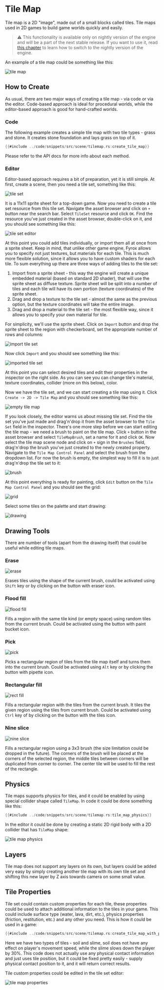 # Tile Map

Tile map is a 2D "image", made out of a small blocks called tiles. Tile maps used in 2D games to build game worlds 
quickly and easily. 

> ⚠️ This functionality is available only on nightly version of the engine and will be a part of the next stable release.
> If you want to use it, read [this chapter](../beginning/scripting.md#using-the-latest-engine-version) to learn how to
> switch to the nightly version of the engine.

An example of a tile map could be something like this:

![tile map](tile_map.png)

## How to Create

As usual, there are two major ways of creating a tile map - via code or via the editor. Code-based approach is ideal for
procedural worlds, while the editor-based approach is good for hand-crafted worlds.

### Code

The following example creates a simple tile map with two tile types - grass and stone. It creates stone foundation and 
lays grass on top of it.

```rust
{{#include ../code/snippets/src/scene/tilemap.rs:create_tile_map}}
```

Please refer to the API docs for more info about each method.

### Editor

Editor-based approach requires a bit of preparation, yet it is still simple. At first, create a scene, then you need a 
tile set, something like this:

![tile set](tileset.png)

It is a 11x11 sprite sheet for a top-down game. Now you need to create a tile set resource from this tile set. Navigate
the asset browser and click on `+` button near the search bar. Select `TileSet` resource and click `OK`. Find the resource
you've just created in the asset browser, double-click on it, and you should see something like this:

![tile set editor](tile_set_editor.png)

At this point you could add tiles individually, or import them all at once from a sprite sheet. Keep in mind, that unlike 
other game engine, Fyrox allows you to specify not just textures, but materials for each tile. This is much more flexible
solution, since it allows you to have custom shaders for each tile. To sum everything up there are three ways of adding
tiles to the tile set:

1) Import from a sprite sheet - this way the engine will create a unique embedded material (based on standard 2D shader), 
that will use the sprite sheet as diffuse texture. Sprite sheet will be split into a number of tiles and each tile will
have its own portion (texture coordinates) of the sprite sheet.
2) Drag and drop a texture to the tile set - almost the same as the previous option, but the texture coordinates will 
take the entire image.
3) Drag and drop a material to the tile set - the most flexible way, since it allows you to specify your own material for
tile.

For simplicity, we'll use the sprite sheet. Click on `Import` button and drop the sprite sheet to the region with 
checkerboard, set the appropriate number of rows and columns:

![import tile set](import_tile_set.png)

Now click `Import` and you should see something like this:

![imported tile set](imported_tile_set.png)

At this point you can select desired tiles and edit their properties in the inspector on the right side. As you can see
you can change tile's material, texture coordinates, collider (more on this below), color.

Now we have the tile set, and we can start creating a tile map using it. Click `Create -> 2D -> Tile Map` and you should
see something like this:

![empty tile map](empty_tile_map.png)

If you look closely, the editor warns us about missing tile set. Find the tile set you've just made and drag'n'drop it 
from the asset browser to the `Tile Set` field in the inspector. There's one more step before we can start editing the
tile map - we need a brush to paint on the tile map. Click `+` button in the asset browser and select `TileMapBrush`,
set a name for it and click `OK`. Now select the tile map scene node and click on `+` sign in the `Brushes` field, drag'n'drop
the brush you've just created to the newly created property. Navigate to the `Tile Map Control Panel` and select the
brush from the dropdown list. For now the brush is empty, the simplest way to fill it is to just drag'n'drop the tile set
to it:

![brush](brush.png)

At this point everything is ready for painting, click `Edit` button on the `Tile Map Control Panel` and you should see the
grid:

![grid](grid.png)

Select some tiles on the palette and start drawing:

![drawing](drawing.png)

## Drawing Tools

There are number of tools (apart from the drawing itself) that could be useful while editing tile maps. 

### Erase

![erase](erase.gif)

Erases tiles using the shape of the current brush, could be activated using `Shift` key or by clicking on the
button with eraser icon.

### Flood fill

![flood fill](flood_fill.gif)

Fills a region with the same tile kind (or empty space) using random tiles from the current brush. Could
be activated using the button with paint bucket icon.

### Pick

![pick](pick.gif)

Picks a rectangular region of tiles from the tile map itself and turns them into the current brush. Could be
activated using `Alt` key or by clicking the button with pipette icon.

### Rectangular fill

![rect fill](rect_fill.gif)

Fills a rectangular region with the tiles from the current brush. It tiles the given region using the
tiles from current brush. Could be activated using `Ctrl` key of by clicking on the button with the tiles icon.

### Nine slice 

![nine slice](nine_slice.gif)

Fills a rectangular region using a 3x3 brush (the size limitation could be dropped in the future). The
corners of the brush will be placed at the corners of the selected region, the middle tiles between corners will be 
duplicated from corner to corner. The center tile will be used to fill the rest of the rectangle.

## Physics

Tile maps supports physics for tiles, and it could be enabled by using special collider shape called `TileMap`. In code
it could be done something like this:

```rust
{{#include ../code/snippets/src/scene/tilemap.rs:tile_map_physics}}
```

In the editor it could be done by creating a static 2D rigid body with a 2D collider that has `TileMap` shape: 

![tile map physics](tile_map_physics.png)

## Layers

Tile map does not support any layers on its own, but layers could be added very easy by simply creating another tile 
map with its own tile set and shifting this new layer by Z axis towards camera on some small value. 

## Tile Properties

Tile set could contain custom properties for each tile, these properties could be used to attach additional information
to the tiles in your game. This could include surface type (water, lava, dirt, etc.), physics properties (friction, 
restitution, etc.) and any other you need. This is how it could be used in a game:

```rust
{{#include ../code/snippets/src/scene/tilemap.rs:create_tile_map_with_props}}
```

Here we have two types of tiles - soil and slime, soil does not have any effect on player's movement speed, while the
slime slows down the player by 30%. This code does not actually use any physical contact information and just uses tile
position, but it could be fixed pretty easily - supply physical contact position to it, and it will return correct results. 

Tile custom properties could be edited in the tile set editor:

![tile map properties](tile_map_properties.PNG)